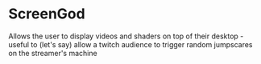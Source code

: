 # ScreenGod
Allows the user to display videos and shaders on top of their desktop - useful to (let's say) allow a twitch audience to trigger random jumpscares on the streamer's machine
